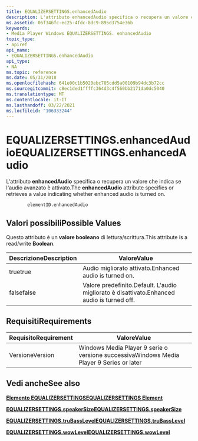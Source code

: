 ```yaml
---
title: EQUALIZERSETTINGS.enhancedAudio
description: L'attributo enhancedAudio specifica o recupera un valore che indica se l'audio avanzato è attivato.
ms.assetid: 06f346fc-ec25-4fdc-8dc9-895d3754e36b
keywords:
- Media Player Windows EQUALIZERSETTINGS. enhancedAudio
topic_type:
- apiref
api_name:
- EQUALIZERSETTINGS.enhancedAudio
api_type:
- NA
ms.topic: reference
ms.date: 05/31/2018
ms.openlocfilehash: 641e00c1b5020ebc705cdd5a00109b94dc3b72cc
ms.sourcegitcommit: c8ec1ded1ffffc364d3c4f560bb2171da0dc5040
ms.translationtype: MT
ms.contentlocale: it-IT
ms.lasthandoff: 03/22/2021
ms.locfileid: "106333244"
---
```

# <a name="equalizersettingsenhancedaudio"></a><span data-ttu-id="da06f-104">EQUALIZERSETTINGS.enhancedAudio</span><span class="sxs-lookup"><span data-stu-id="da06f-104">EQUALIZERSETTINGS.enhancedAudio</span></span>

<span data-ttu-id="da06f-105">L'attributo **enhancedAudio** specifica o recupera un valore che indica se l'audio avanzato è attivato.</span><span class="sxs-lookup"><span data-stu-id="da06f-105">The **enhancedAudio** attribute specifies or retrieves a value indicating whether enhanced audio is turned on.</span></span>

``` syntax
        elementID.enhancedAudio
```

## <a name="possible-values"></a><span data-ttu-id="da06f-106">Valori possibili</span><span class="sxs-lookup"><span data-stu-id="da06f-106">Possible Values</span></span>

<span data-ttu-id="da06f-107">Questo attributo è un **valore booleano** di lettura/scrittura.</span><span class="sxs-lookup"><span data-stu-id="da06f-107">This attribute is a read/write **Boolean**.</span></span>



| <span data-ttu-id="da06f-108">Descrizione</span><span class="sxs-lookup"><span data-stu-id="da06f-108">Description</span></span> | <span data-ttu-id="da06f-109">Valore</span><span class="sxs-lookup"><span data-stu-id="da06f-109">Value</span></span>                                  |
|-------------|----------------------------------------|
| <span data-ttu-id="da06f-110">true</span><span class="sxs-lookup"><span data-stu-id="da06f-110">true</span></span>        | <span data-ttu-id="da06f-111">Audio migliorato attivato.</span><span class="sxs-lookup"><span data-stu-id="da06f-111">Enhanced audio is turned on.</span></span>           |
| <span data-ttu-id="da06f-112">false</span><span class="sxs-lookup"><span data-stu-id="da06f-112">false</span></span>       | <span data-ttu-id="da06f-113">Valore predefinito.</span><span class="sxs-lookup"><span data-stu-id="da06f-113">Default.</span></span> <span data-ttu-id="da06f-114">L'audio migliorato è disattivato.</span><span class="sxs-lookup"><span data-stu-id="da06f-114">Enhanced audio is turned off.</span></span> |



 

## <a name="requirements"></a><span data-ttu-id="da06f-115">Requisiti</span><span class="sxs-lookup"><span data-stu-id="da06f-115">Requirements</span></span>



| <span data-ttu-id="da06f-116">Requisito</span><span class="sxs-lookup"><span data-stu-id="da06f-116">Requirement</span></span> | <span data-ttu-id="da06f-117">Valore</span><span class="sxs-lookup"><span data-stu-id="da06f-117">Value</span></span> |
|--------------------|---------------------------------------------------|
| <span data-ttu-id="da06f-118">Versione</span><span class="sxs-lookup"><span data-stu-id="da06f-118">Version</span></span><br/> | <span data-ttu-id="da06f-119">Windows Media Player 9 serie o versione successiva</span><span class="sxs-lookup"><span data-stu-id="da06f-119">Windows Media Player 9 Series or later</span></span><br/> |



## <a name="see-also"></a><span data-ttu-id="da06f-120">Vedi anche</span><span class="sxs-lookup"><span data-stu-id="da06f-120">See also</span></span>

<dl> <dt>

[<span data-ttu-id="da06f-121">**Elemento EQUALIZERSETTINGS**</span><span class="sxs-lookup"><span data-stu-id="da06f-121">**EQUALIZERSETTINGS Element**</span></span>](equalizersettings-element.md)
</dt> <dt>

[<span data-ttu-id="da06f-122">**EQUALIZERSETTINGS.speakerSize**</span><span class="sxs-lookup"><span data-stu-id="da06f-122">**EQUALIZERSETTINGS.speakerSize**</span></span>](equalizersettings-speakersize.md)
</dt> <dt>

[<span data-ttu-id="da06f-123">**EQUALIZERSETTINGS.truBassLevel**</span><span class="sxs-lookup"><span data-stu-id="da06f-123">**EQUALIZERSETTINGS.truBassLevel**</span></span>](equalizersettings-trubasslevel.md)
</dt> <dt>

[<span data-ttu-id="da06f-124">**EQUALIZERSETTINGS.wowLevel**</span><span class="sxs-lookup"><span data-stu-id="da06f-124">**EQUALIZERSETTINGS.wowLevel**</span></span>](equalizersettings-wowlevel.md)
</dt> </dl>

 

 





